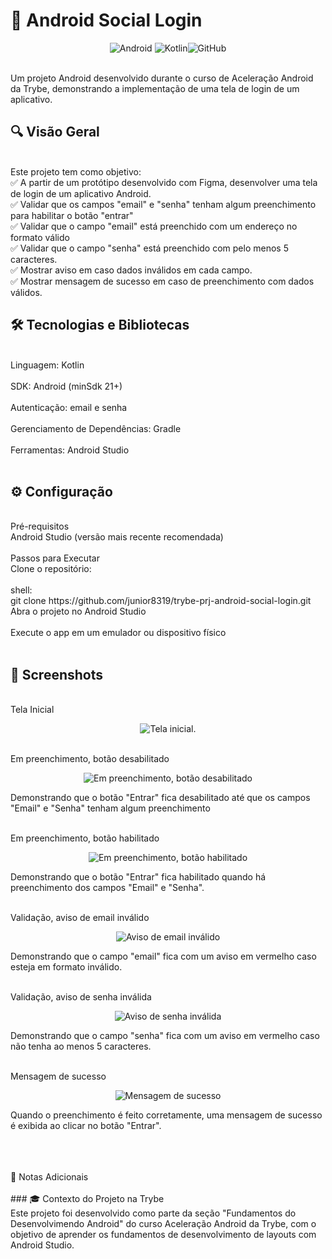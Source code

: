 <h1>📱 Android Social Login</h1>
<p align="center"> <img src="https://img.shields.io/badge/Android-3DDC84?style=for-the-badge&logo=android&logoColor=white" alt="Android" /> <img src="https://img.shields.io/badge/Kotlin-7F52FF?style=for-the-badge&logo=kotlin&logoColor=white" alt="Kotlin" /><img src="https://img.shields.io/badge/GitHub-181717?style=for-the-badge&logo=github&logoColor=white" alt="GitHub" /> </p>
<br>Um projeto Android desenvolvido durante o curso de Aceleração Android da Trybe, demonstrando a implementação de uma tela de login de um aplicativo.

<h2>🔍 Visão Geral</h2>
<br>Este projeto tem como objetivo:
<br>✅ A partir de um protótipo desenvolvido com Figma, desenvolver uma tela de login de um aplicativo Android.
<br>✅ Validar que os campos "email" e "senha" tenham algum preenchimento para habilitar o botão "entrar"
<br>✅ Validar que o campo "email" está preenchido com um endereço no formato válido
<br>✅ Validar que o campo "senha" está preenchido com pelo menos 5 caracteres.
<br>✅ Mostrar aviso em caso dados inválidos em cada campo.
<br>✅ Mostrar mensagem de sucesso em caso de preenchimento com dados válidos.
<br>
<h2>🛠️ Tecnologias e Bibliotecas</h2>
<br>Linguagem: Kotlin
<br>
<br>SDK: Android (minSdk 21+)
<br>
<br>Autenticação: email e senha
<br>
<br>Gerenciamento de Dependências: Gradle
<br>
<br>Ferramentas: Android Studio
<br>
<br><h2>⚙️ Configuração</h2>
<br>Pré-requisitos
<br>Android Studio (versão mais recente recomendada)
<br>
<br>Passos para Executar
<br>Clone o repositório:
<br>
<br>shell:
<br>git clone https://github.com/junior8319/trybe-prj-android-social-login.git
<br>Abra o projeto no Android Studio
<br>
<br>Execute o app em um emulador ou dispositivo físico
<br>
<br><h2>📸 Screenshots</h2>
<br>Tela Inicial
<p align="center"><img src="./running-images/starting-page.jpeg" alt="Tela inicial."/></p><br>
Em preenchimento, botão desabilitado
<p align="center"><img src="./running-images/login-button-disabled.jpeg" alt="Em preenchimento, botão desabilitado"></p>
<p>
    Demonstrando que o botão "Entrar" fica desabilitado até que os campos "Email" e "Senha" tenham algum preenchimento
</p><br>
Em preenchimento, botão habilitado
<p align="center"><img src="./running-images/filled-login-button-enabled.jpeg" alt="Em preenchimento, botão habilitado"></p>
<p>
    Demonstrando que o botão "Entrar" fica habilitado quando há preenchimento dos campos "Email" e "Senha".
</p><br>
Validação, aviso de email inválido
<p align="center"><img src="./running-images/invalid-email.jpeg" alt="Aviso de email inválido"></p>
<p>
    Demonstrando que o campo "email" fica com um aviso em vermelho caso esteja em formato inválido.
</p><br>
Validação, aviso de senha inválida
<p align="center"><img src="./running-images/invalid-password.jpeg" alt="Aviso de senha inválida"></p>
<p>
    Demonstrando que o campo "senha" fica com um aviso em vermelho caso não tenha ao menos 5 caracteres.
</p><br>
Mensagem de sucesso
<p align="center"><img src="./running-images/login-success.jpeg" alt="Mensagem de sucesso"></p>
<p>
    Quando o preenchimento é feito corretamente, uma mensagem de sucesso é exibida ao clicar no botão "Entrar".
</p>
<br>
<br>
<br>📌 Notas Adicionais
<br>
<br>### 🎓 Contexto do Projeto na Trybe  
<br>Este projeto foi desenvolvido como parte da seção "Fundamentos do Desenvolvimendo Android" do curso Aceleração Android da Trybe, com o objetivo de aprender os fundamentos de desenvolvimento de layouts com Android Studio.

